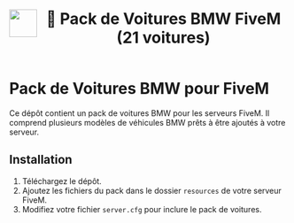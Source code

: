 <h1 align="center">
    <img src="https://i.postimg.cc/VsF8b3XB/bmw-logo-free-vector-removebg-preview.png" width="50" align="left" />
    🚗 Pack de Voitures BMW FiveM (21 voitures)
</h1>
<p align="center">
    <img alt="" src="https://madewithlove.now.sh/fr?heart=true&colorB=%2300008B&template=for-the-badge">
</p>

# Pack de Voitures BMW pour FiveM

Ce dépôt contient un pack de voitures BMW pour les serveurs FiveM. Il comprend plusieurs modèles de véhicules BMW prêts à être ajoutés à votre serveur.

## Installation

1. Téléchargez le dépôt.
2. Ajoutez les fichiers du pack dans le dossier `resources` de votre serveur FiveM.
3. Modifiez votre fichier `server.cfg` pour inclure le pack de voitures.
